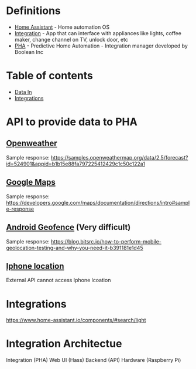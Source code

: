 # Definitions
* [Home Assistant](https://www.home-assistant.io/hassio/) - Home automation OS 
* [Integration](https://www.home-assistant.io/components/#search/light) - App that can interface with appliances like lights, coffee maker, change channel on TV, unlock door, etc
* [PHA](https://github.com/CS3398-Bolians-Booleans/CS3398-Bolians-S2019) - Predictive Home Automation - Integration manager developed by Boolean Inc


# Table of contents
* [Data In](#API-to-provide-data-to-PHA)
* [Integrations](#Integrations)

# API to provide data to PHA

## [Openweather](https://openweathermap.org/appid)

Sample response: https://samples.openweathermap.org/data/2.5/forecast?id=524901&appid=b1b15e88fa797225412429c1c50c122a1


## [Google Maps](https://developers.google.com/maps/documentation/directions/start)


Sample response:
https://developers.google.com/maps/documentation/directions/intro#sample-response



## [Android Geofence](https://developer.android.com/training/location/geofencing#java) (Very difficult)

Sample response: https://blog.bitsrc.io/how-to-perform-mobile-geolocation-testing-and-why-you-need-it-b391181e1d45

## [Iphone location](https://apps.apple.com/us/app/home-assistant-open-source-home-automation/id1099568401)
External API cannot access Iphone lcoation



# Integrations
https://www.home-assistant.io/components/#search/light


# Integration Architectue




Integration (PHA)
Web UI (Hass)
Backend (API)
Hardware (Raspberry Pi)